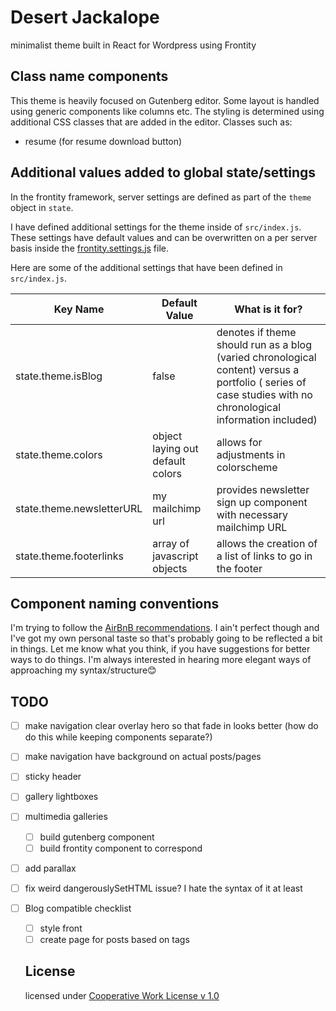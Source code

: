 # Desert Jackalope

minimalist theme built in React for Wordpress using Frontity

## Class name components

This theme is heavily focused on Gutenberg editor. Some layout is handled using generic components like columns etc. The styling is determined using additional CSS classes that are added in the editor. Classes such as:

- resume (for resume download button)

## Additional values added to global state/settings

In the frontity framework, server settings are defined as part of the `theme` object in `state`.

I have defined additional settings for the theme inside of `src/index.js`. These settings have default values and can be overwritten on a per server basis inside the [frontity.settings.js](https://docs.frontity.org/learning-frontity/settings) file.

Here are some of the additional settings that have been defined in `src/index.js`.

| Key Name                  | Default Value                    | What is it for?                                                                                                                                              |
| ------------------------- | -------------------------------- | ------------------------------------------------------------------------------------------------------------------------------------------------------------ |
| state.theme.isBlog        | false                            | denotes if theme should run as a blog (varied chronological content) versus a portfolio ( series of case studies with no chronological information included) |
| state.theme.colors        | object laying out default colors | allows for adjustments in colorscheme                                                                                                                        |
| state.theme.newsletterURL | my mailchimp url                 | provides newsletter sign up component with necessary mailchimp URL                                                                                           |
| state.theme.footerlinks   | array of javascript objects      | allows the creation of a list of links to go in the footer                                                                                                   |

## Component naming conventions

I'm trying to follow the [AirBnB recommendations](https://github.com/airbnb/javascript/tree/master/react#basic-rules). I ain't perfect though and I've got my own personal taste so that's probably going to be reflected a bit in things. Let me know what you think, if you have suggestions for better ways to do things. I'm always interested in hearing more elegant ways of approaching my syntax/structure😊

## TODO

- [ ] make navigation clear overlay hero so that fade in looks better (how do do this while keeping components separate?)
- [ ] make navigation have background on actual posts/pages
- [ ] sticky header
- [ ] gallery lightboxes
- [ ] multimedia galleries
  - [ ] build gutenberg component
  - [ ] build frontity component to correspond
- [ ] add parallax
- [ ] fix weird dangerouslySetHTML issue? I hate the syntax of it at least
- [ ] Blog compatible checklist

  - [ ] style front
  - [ ] create page for posts based on tags

  ## License

  licensed under [Cooperative Work License v 1.0](https://github.com/jcklpe/cooperative-work-license/blob/master/LICENSE.md)
